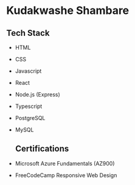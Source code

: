 # Kudakwashe Shambare

## Tech Stack

- HTML
- CSS
- Javascript
- React
- Node.js (Express)
- Typescript
- PostgreSQL 
- MySQL

  ## Certifications

- Microsoft Azure Fundamentals (AZ900)
- FreeCodeCamp Responsive Web Design
